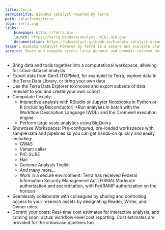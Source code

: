 ```yaml
---
title: Terra
serviceTitle: BioData Catalyst Powered by Terra
path: /platforms/terra
logo: terra.png
links: 
    homepage: https://terra.bio
    launch: https://terra.biodatacatalyst.nhlbi.nih.gov
    documentation: https://bdcatalyst.gitbook.io/biodata-catalyst-documentation/analyze-data/terra
teaser: BioData Catalyst Powered by Terra is a secure and scalable platform for biomedical researchers to import and access data, run analysis tools, and collaborate easily with others, in a secure environment.
service: Share and compute across large genomic and genomic-related datasets. Terra offers a stand-alone computational workspace model that provides a secure collaborative place to organize data, run and monitor Workflow Description Language (WDL) analysis pipelines, and perform interactive analysis using applications such as RStudio, Jupyter Notebooks, and the Hail GWAS tool.
---
```

- Bring data and tools together into a computational workspace, allowing for cross-dataset analysis
- Export data from Gen3 (TOPMed, for example) to Terra, explore data in the Terra Data Library, or bring your own data
- Use the Terra Data Explorer to choose and export subsets of data relevant to you and create your own cohort
- Computate flexibly:
    + Interactive analysis with RStudio or Jupyter Notebooks in Python or R (including Bioconductor)
    +Run analyses in batch with the Workflow Description Language (WDL) and the Cromwell execution engine
    + Perform large scale analytics using BigQuery
- Showcase Workspaces: Pre-configured, pre-loaded workspaces with sample data and pipelines so you can get hands-on quickly and easily.  Including:
    + GWAS
    + Variant caller
    + PIC-SURE
    + Hail
    + Genome Analysis Toolkit
    + And many more... 
    + Work in a secure environment: Terra has received Federal Information Security Management Act (FISMA) Moderate authorization and accreditation, with FedRAMP authorization on the horizon
- Seamlessly collaborate with colleagues by sharing and controlling access to your research assets by designating Reader, Writer, and Owner roles.
- Control your costs: Real-time cost estimates for interactive analysis, and coming soon, actual workflow-level cost reporting. Cost estimates are provided for the showcase pipelines too.
